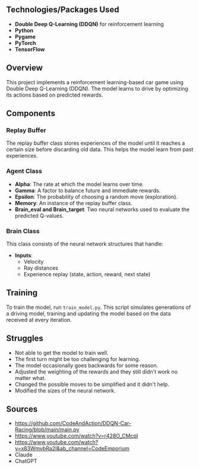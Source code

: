 ## Technologies/Packages Used
- **Double Deep Q-Learning (DDQN)** for reinforcement learning
- **Python**
- **Pygame**
- **PyTorch**
- **TensorFlow**

## Overview
This project implements a reinforcement learning-based car game using Double Deep Q-Learning (DDQN). 
The model learns to drive by optimizing its actions based on predicted rewards.

## Components

### Replay Buffer
The replay buffer class stores experiences of the model until it reaches a certain size before discarding old data. This helps the model learn from past experiences.

### Agent Class
- **Alpha**: The rate at which the model learns over time.
- **Gamma**: A factor to balance future and immediate rewards.
- **Epsilon**: The probability of choosing a random move (exploration).
- **Memory**: An instance of the replay buffer class.
- **Brain_eval and Brain_target**: Two neural networks used to evaluate the predicted Q-values.

### Brain Class
This class consists of the neural network structures that handle:
- **Inputs**: 
  - Velocity
  - Ray distances
  - Experience replay (state, action, reward, next state)

## Training
To train the model, run `train_model.py`. This script simulates generations of a driving model, training and updating the model based on the data received at every iteration.

## Struggles
- Not able to get the model to train well.
- The first turn might be too challenging for learning.
- The model occasionally goes backwards for some reason.
- Adjusted the weighting of the rewards and they still didn't work no matter what.
- Changed the possible moves to be simplified and it didn't help.
- Modified the sizes of the neural network.


## Sources
- https://github.com/CodeAndAction/DDQN-Car-Racing/blob/main/main.py
- https://www.youtube.com/watch?v=r428O_CMcpI
- https://www.youtube.com/watch?v=x83WmvbRa2I&ab_channel=CodeEmporium
- Claude
- ChatGPT